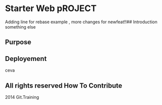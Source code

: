 # Starter Web pROJECT

 Adding line for rebase example , more changes for newfeat!!## Introduction
something else
## Purpose

## Deployement
ceva
## All rights reserved How To Contribute
2014 Git.Training